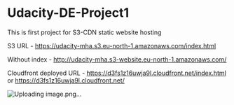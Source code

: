 # Udacity-DE-Project1
This is first project for S3-CDN static website hosting


S3 URL - https://udacity-mha.s3.eu-north-1.amazonaws.com/index.html

Without index - http://udacity-mha.s3-website.eu-north-1.amazonaws.com/

Cloudfront deployed URL - https://d3fs1z16uwja9l.cloudfront.net/index.html or https://d3fs1z16uwja9l.cloudfront.net/

![Uploading image.png…]()

